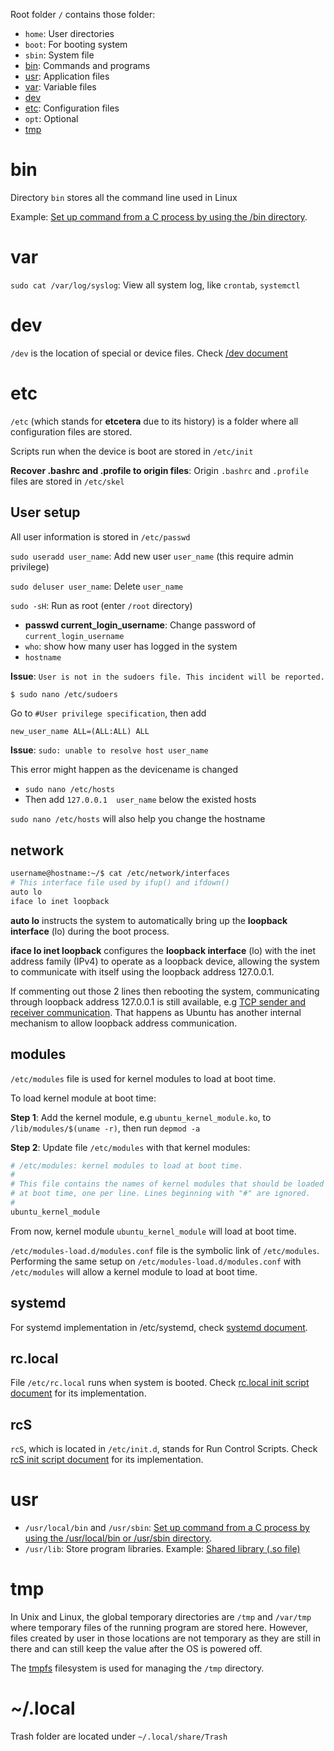 Root folder ``/`` contains those folder:

* ``home``: User directories
* ``boot``: For booting system
* ``sbin``: System file
* [bin](#bin):  Commands and programs
* [usr](#usr): Application files
* [var](#var): Variable files
* [dev](#dev)
* [etc](#etc): Configuration files
* ``opt``: Optional
* [tmp](#tmp)

# bin

Directory ``bin`` stores all the command line used in Linux

Example: [Set up command from a C process by using the /bin directory](https://github.com/TranPhucVinh/C/blob/master/Environment/README.md#linux-environment).

# var

``sudo cat /var/log/syslog``: View all system log, like ``crontab``, ``systemctl``
# dev
``/dev`` is the location of special or device files. Check [/dev document](dev.md)
# etc

``/etc`` (which stands for **etcetera** due to its history) is a folder where all configuration files are stored.

Scripts run when the device is boot are stored in ``/etc/init``

**Recover .bashrc and .profile to origin files**: Origin ``.bashrc`` and ``.profile`` files are stored in ``/etc/skel``

## User setup

All user information is stored in ``/etc/passwd``

``sudo useradd user_name``: Add new user ``user_name`` (this require admin privilege)

``sudo deluser user_name``: Delete ``user_name``

``sudo -sH``: Run as root (enter ``/root`` directory)

* **passwd current_login_username**: Change password of ``current_login_username``
* ``who``: show how many user has logged in the system
* ``hostname``

**Issue**: ``User is not in the sudoers file. This incident will be reported.``

```bash
$ sudo nano /etc/sudoers
```

Go to ``#User privilege specification``, then add 

```
new_user_name ALL=(ALL:ALL) ALL
```

**Issue**: ``sudo: unable to resolve host user_name``

This error might happen as the devicename is changed

* ``sudo nano /etc/hosts``
* Then add ``127.0.0.1	user_name`` below the existed hosts

``sudo nano /etc/hosts`` will also help you change the hostname
## network
```sh
username@hostname:~/$ cat /etc/network/interfaces
# This interface file used by ifup() and ifdown()
auto lo
iface lo inet loopback
```
**auto lo** instructs the system to automatically bring up the **loopback interface** (lo) during the boot process.

**iface lo inet loopback** configures the **loopback interface** (lo) with the inet address family (IPv4) to operate as a loopback device, allowing the system to communicate with itself using the loopback address 127.0.0.1.

If commenting out those 2 lines then rebooting the system, communicating through loopback address 127.0.0.1 is still available, e.g [TCP sender and receiver communication](https://github.com/TranPhucVinh/C/tree/master/Transport%20layer#a-tcp-sender-sends-string-to-a-tcp-receiver). That happens as Ubuntu has another internal mechanism to allow loopback address communication.

## modules

``/etc/modules`` file is used for kernel modules to load at boot time.

To load kernel module at boot time:

**Step 1**: Add the kernel module, e.g ``ubuntu_kernel_module.ko``, to ``/lib/modules/$(uname -r)``, then run ``depmod -a``

**Step 2**: Update file ``/etc/modules`` with that kernel modules:

```sh
# /etc/modules: kernel modules to load at boot time.
#
# This file contains the names of kernel modules that should be loaded
# at boot time, one per line. Lines beginning with "#" are ignored.
#
ubuntu_kernel_module
```

From now, kernel module ``ubuntu_kernel_module`` will load at boot time.

``/etc/modules-load.d/modules.conf`` file is the symbolic link of ``/etc/modules``. Performing the same setup on ``/etc/modules-load.d/modules.conf`` with ``/etc/modules`` will allow a kernel module to load at boot time.

## systemd

For systemd implementation in /etc/systemd, check [systemd document](https://github.com/TranPhucVinh/Linux-Shell/blob/master/Physical%20layer/Systemd.md).

## rc.local

File ``/etc/rc.local`` runs when system is booted. Check [rc.local init script document](https://github.com/TranPhucVinh/Linux-Shell/blob/master/Physical%20layer/Init%20script/README.md#rclocal) for its implementation.

## rcS

``rcS``, which is located in ``/etc/init.d``, stands for Run Control Scripts.  Check [rcS init script document](https://github.com/TranPhucVinh/Linux-Shell/blob/master/Physical%20layer/Init%20script/README.md#rcs) for its implementation.

# usr

* ``/usr/local/bin`` and ``/usr/sbin``: [Set up command from a C process by using the /usr/local/bin or /usr/sbin directory](https://github.com/TranPhucVinh/C/blob/master/Environment/README.md#linux-environment).
* ``/usr/lib``: Store program libraries. Example: [Shared library (.so file)](https://github.com/TranPhucVinh/C/blob/master/Environment/Shared%20library.md)

# tmp

In Unix and Linux, the global temporary directories are ``/tmp`` and ``/var/tmp`` where temporary files of the running program are stored here. However, files created by user in those locations are not temporary as they are still in there and can still keep the value after the OS is powered off.

The [tmpfs]() filesystem is used for managing the ``/tmp`` directory.

# ~/.local

Trash folder are located under ``~/.local/share/Trash``
